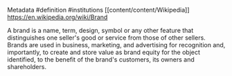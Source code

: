 Metadata
	#definition 
	#institutions [[content/content/Wikipedia]]
	https://en.wikipedia.org/wiki/Brand

A brand is a name, term, design, symbol or any other feature that distinguishes one seller's good or service from those of other sellers. Brands are used in business, marketing, and advertising for recognition and, importantly, to create and store value as brand equity for the object identified, to the benefit of the brand's customers, its owners and shareholders.